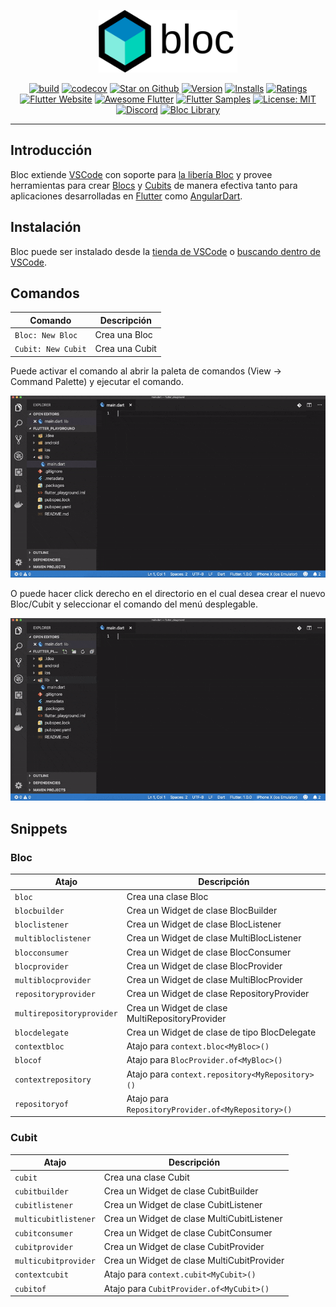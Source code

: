 <p align="center">
<img src="https://raw.githubusercontent.com/felangel/bloc/master/docs/assets/bloc_logo_full.png" height="100" alt="Bloc" />
</p>

<p align="center">
<a href="https://github.com/felangel/bloc/actions"><img src="https://img.shields.io/github/workflow/status/felangel/bloc/build.svg?logo=github" alt="build"></a>
<a href="https://codecov.io/gh/felangel/bloc"><img src="https://codecov.io/gh/felangel/Bloc/branch/master/graph/badge.svg" alt="codecov"></a>
<a href="https://github.com/felangel/bloc"><img src="https://img.shields.io/github/stars/felangel/bloc.svg?style=flat&logo=github&colorB=deeppink&label=stars" alt="Star on Github"></a>
<a href="https://marketplace.visualstudio.com/items?itemName=FelixAngelov.bloc"><img src="https://vsmarketplacebadge.apphb.com/version-short/FelixAngelov.bloc.svg" alt="Version"></a>
<a href="https://marketplace.visualstudio.com/items?itemName=FelixAngelov.bloc"><img src="https://vsmarketplacebadge.apphb.com/installs-short/FelixAngelov.bloc.svg" alt="Installs"></a>
<a href="https://marketplace.visualstudio.com/items?itemName=FelixAngelov.bloc"><img src="https://vsmarketplacebadge.apphb.com/rating-short/FelixAngelov.bloc.svg" alt="Ratings"></a>
<a href="https://flutter.dev/docs/development/data-and-backend/state-mgmt/options#bloc--rx"><img src="https://img.shields.io/badge/flutter-website-deepskyblue.svg" alt="Flutter Website"></a>
<a href="https://github.com/Solido/awesome-flutter#standard"><img src="https://img.shields.io/badge/awesome-flutter-blue.svg?longCache=true" alt="Awesome Flutter"></a>
<a href="http://fluttersamples.com"><img src="https://img.shields.io/badge/flutter-samples-teal.svg?longCache=true" alt="Flutter Samples"></a>
<a href="https://opensource.org/licenses/MIT"><img src="https://img.shields.io/badge/license-MIT-purple.svg" alt="License: MIT"></a>
<a href="https://discord.gg/Hc5KD3g"><img src="https://img.shields.io/discord/649708778631200778.svg?logo=discord&color=blue" alt="Discord"></a>
<a href="https://github.com/felangel/bloc"><img src="https://tinyurl.com/bloc-library" alt="Bloc Library"></a>
</p>

---

## Introducción

Bloc extiende [VSCode](https://code.visualstudio.com/) con soporte para [la libería Bloc](https://bloclibrary.dev) y provee herramientas para crear [Blocs](https://github.com/felangel/bloc) y [Cubits](https://github.com/felangel/cubit) de manera efectiva tanto para aplicaciones desarrolladas en [Flutter](https://flutter.dev/) como [AngularDart](https://angulardart.dev/).

## Instalación

Bloc puede ser instalado desde la [tienda de VSCode](https://marketplace.visualstudio.com/items?itemName=FelixAngelov.bloc) o [buscando dentro de VSCode](https://code.visualstudio.com/docs/editor/extension-gallery#_search-for-an-extension).

## Comandos

| Comando            | Descripción    |
| ------------------ | -------------- |
| `Bloc: New Bloc`   | Crea una Bloc  |
| `Cubit: New Cubit` | Crea una Cubit |

Puede activar el comando al abrir la paleta de comandos (View -> Command Palette) y ejecutar el comando.

![demostración](https://raw.githubusercontent.com/felangel/bloc/master/extensions/vscode/assets/new-bloc-usage-1.gif)

O puede hacer click derecho en el directorio en el cual desea crear el nuevo Bloc/Cubit y seleccionar el comando del menú desplegable.

![demostración](https://raw.githubusercontent.com/felangel/bloc/master/extensions/vscode/assets/new-bloc-usage-2.gif)

## Snippets

### Bloc

| Atajo                     | Descripción                                        |
| ------------------------- | -------------------------------------------------- |
| `bloc`                    | Crea una clase Bloc                                |
| `blocbuilder`             | Crea un Widget de clase BlocBuilder                |
| `bloclistener`            | Crea un Widget de clase BlocListener               |
| `multibloclistener`       | Crea un Widget de clase MultiBlocListener          |
| `blocconsumer`            | Crea un Widget de clase BlocConsumer               |
| `blocprovider`            | Crea un Widget de clase BlocProvider               |
| `multiblocprovider`       | Crea un Widget de clase MultiBlocProvider          |
| `repositoryprovider`      | Crea un Widget de clase RepositoryProvider         |
| `multirepositoryprovider` | Crea un Widget de clase MultiRepositoryProvider    |
| `blocdelegate`            | Crea un Widget de clase de tipo BlocDelegate       |
| `contextbloc`             | Atajo para `context.bloc<MyBloc>()`                |
| `blocof`                  | Atajo para `BlocProvider.of<MyBloc>()`             |
| `contextrepository`       | Atajo para `context.repository<MyRepository>()`    |
| `repositoryof`            | Atajo para `RepositoryProvider.of<MyRepository>()` |

### Cubit

| Atajo                | Descripción                                |
| -------------------- | ------------------------------------------ |
| `cubit`              | Crea una clase Cubit                       |
| `cubitbuilder`       | Crea un Widget de clase CubitBuilder       |
| `cubitlistener`      | Crea un Widget de clase CubitListener      |
| `multicubitlistener` | Crea un Widget de clase MultiCubitListener |
| `cubitconsumer`      | Crea un Widget de clase CubitConsumer      |
| `cubitprovider`      | Crea un Widget de clase CubitProvider      |
| `multicubitprovider` | Crea un Widget de clase MultiCubitProvider |
| `contextcubit`       | Atajo para `context.cubit<MyCubit>()`      |
| `cubitof`            | Atajo para `CubitProvider.of<MyCubit>()`   |
